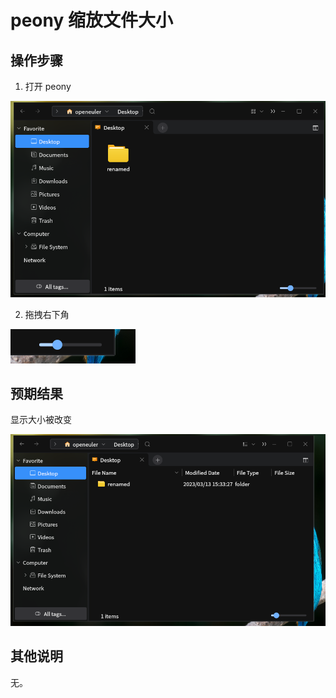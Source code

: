 # peony 缩放文件大小

## 操作步骤

1. 打开 peony

![peony-缩放文件大小-1](./img/peony-缩放文件大小-1.png)

2. 拖拽右下角

![peony-缩放文件大小-2](./img/peony-缩放文件大小-2.png)

## 预期结果

显示大小被改变

![peony-缩放文件大小-3](./img/peony-缩放文件大小-3.png)


## 其他说明
无。

